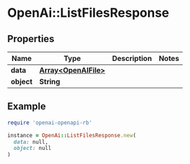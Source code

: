 # OpenAi::ListFilesResponse

## Properties

| Name | Type | Description | Notes |
| ---- | ---- | ----------- | ----- |
| **data** | [**Array&lt;OpenAIFile&gt;**](OpenAIFile.md) |  |  |
| **object** | **String** |  |  |

## Example

```ruby
require 'openai-openapi-rb'

instance = OpenAi::ListFilesResponse.new(
  data: null,
  object: null
)
```

